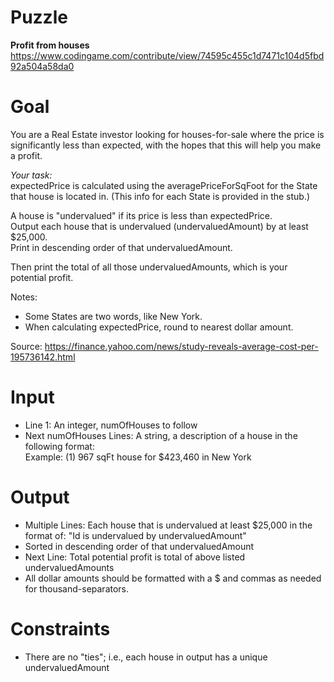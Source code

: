 # Puzzle
**Profit from houses** https://www.codingame.com/contribute/view/74595c455c1d7471c104d5fbd92a504a58da0

# Goal
You are a Real Estate investor looking for houses-for-sale where the price is significantly less than expected, with the hopes that this will help you make a profit.

*Your task:*  
expectedPrice is calculated using the averagePriceForSqFoot for the State that house is located in. (This info for each State is provided in the stub.)

A house is "undervalued" if its price is less than expectedPrice.  
Output each house that is undervalued (undervaluedAmount) by at least $25,000.  
Print in descending order of that undervaluedAmount.  

Then print the total of all those undervaluedAmounts, which is your potential profit.

Notes:  
* Some States are two words, like New York.
* When calculating expectedPrice, round to nearest dollar amount.

Source: https://finance.yahoo.com/news/study-reveals-average-cost-per-195736142.html

# Input
* Line 1: An integer, numOfHouses to follow
* Next numOfHouses Lines: A string, a description of a house in the following format:  
Example: (1) 967 sqFt house for $423,460 in New York

# Output
* Multiple Lines: Each house that is undervalued at least $25,000 in the format of: "Id is undervalued by undervaluedAmount"
* Sorted in descending order of that undervaluedAmount
* Next Line: Total potential profit is total of above listed undervaluedAmounts
* All dollar amounts should be formatted with a $ and commas as needed for thousand-separators.

# Constraints
* There are no "ties"; i.e., each house in output has a unique undervaluedAmount
